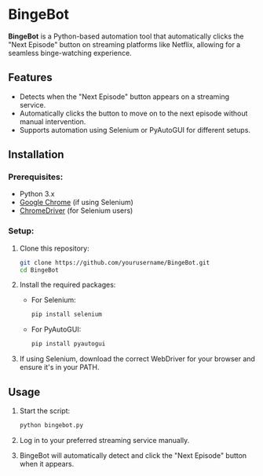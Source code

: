 # BingeBot

**BingeBot** is a Python-based automation tool that automatically clicks the "Next Episode" button on streaming platforms like Netflix, allowing for a seamless binge-watching experience. 

## Features

- Detects when the "Next Episode" button appears on a streaming service.
- Automatically clicks the button to move on to the next episode without manual intervention.
- Supports automation using Selenium or PyAutoGUI for different setups.

## Installation

### Prerequisites:
- Python 3.x
- [Google Chrome](https://www.google.com/chrome/) (if using Selenium)
- [ChromeDriver](https://sites.google.com/a/chromium.org/chromedriver/downloads) (for Selenium users)

### Setup:

1. Clone this repository:
   ```bash
   git clone https://github.com/yourusername/BingeBot.git
   cd BingeBot
   ```

2. Install the required packages:
   - For Selenium:
     ```bash
     pip install selenium
     ```
   - For PyAutoGUI:
     ```bash
     pip install pyautogui
     ```

3. If using Selenium, download the correct WebDriver for your browser and ensure it's in your PATH.

## Usage

1. Start the script:
   ```bash
   python bingebot.py
   ```

2. Log in to your preferred streaming service manually.

3. BingeBot will automatically detect and click the "Next Episode" button when it appears.
